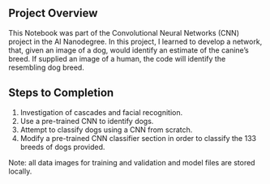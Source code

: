 [//]: # (Image References)

[image1]: ./images/sample_dog_output.png "Sample Output"
[image2]: ./images/vgg16_model.png "VGG-16 Model Layers"
[image3]: ./images/vgg16_model_draw.png "VGG16 Model Figure"


## Project Overview

 This Notebook was part of the Convolutional Neural Networks (CNN) project in the AI Nanodegree. In this project, I learned to develop a network, that, given an image of a dog, would identify an estimate of the canine’s breed.  If supplied an image of a human, the code will identify the resembling dog breed.  

## Steps to Completion
 
 1. Investigation of cascades and facial recognition.
 2. Use a pre-trained CNN to identify dogs.
 3. Attempt to classify dogs using a CNN from scratch.
 4. Modify a pre-trained CNN classifier section in order to classify the 133 breeds of dogs provided.
 
 Note: all data images for training and validation and model files are stored locally.
